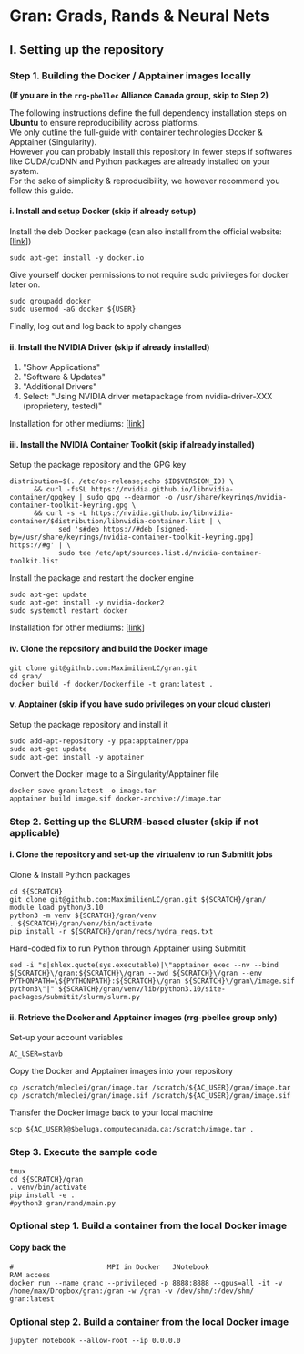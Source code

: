 # Gran: Grads, Rands & Neural Nets

## I. Setting up the repository

### Step 1. Building the Docker / Apptainer images locally

**(If you are in the `rrg-pbellec` Alliance Canada group, skip to Step 2)**  
  
The following instructions define the full dependency installation steps on **Ubuntu** to ensure reproducibility across platforms.  
We only outline the full-guide with container technologies Docker & Apptainer (Singularity).  
However you can probably install this repository in fewer steps if softwares like CUDA/cuDNN and Python packages are already installed on your system.  
For the sake of simplicity & reproducibility, we however recommend you follow this guide.

#### i. Install and setup Docker (skip if already setup)
Install the deb Docker package (can also install from the official website: [[link](https://docs.docker.com/engine/install/)])
```
sudo apt-get install -y docker.io
```
Give yourself docker permissions to not require sudo privileges for docker later on.
```
sudo groupadd docker
sudo usermod -aG docker ${USER}
```
Finally, log out and log back to apply changes

#### ii. Install the NVIDIA Driver (skip if already installed)
1) "Show Applications"  
2) "Software & Updates"  
3) "Additional Drivers"  
4) Select: "Using NVIDIA driver metapackage from nvidia-driver-XXX (proprietery, tested)"  
  
Installation for other mediums: [[link](https://docs.nvidia.com/datacenter/tesla/tesla-installation-notes/index.html)]

#### iii. Install the NVIDIA Container Toolkit (skip if already installed)

Setup the package repository and the GPG key
```
distribution=$(. /etc/os-release;echo $ID$VERSION_ID) \
      && curl -fsSL https://nvidia.github.io/libnvidia-container/gpgkey | sudo gpg --dearmor -o /usr/share/keyrings/nvidia-container-toolkit-keyring.gpg \
      && curl -s -L https://nvidia.github.io/libnvidia-container/$distribution/libnvidia-container.list | \
            sed 's#deb https://#deb [signed-by=/usr/share/keyrings/nvidia-container-toolkit-keyring.gpg] https://#g' | \
            sudo tee /etc/apt/sources.list.d/nvidia-container-toolkit.list
```
Install the package and restart the docker engine
```
sudo apt-get update
sudo apt-get install -y nvidia-docker2
sudo systemctl restart docker
```
  
Installation for other mediums: [[link](https://docs.nvidia.com/datacenter/cloud-native/container-toolkit/install-guide.html)]

#### iv. Clone the repository and build the Docker image
```
git clone git@github.com:MaximilienLC/gran.git
cd gran/
docker build -f docker/Dockerfile -t gran:latest .
```

#### v. Apptainer (skip if you have sudo privileges on your cloud cluster)

Setup the package repository and install it
```
sudo add-apt-repository -y ppa:apptainer/ppa
sudo apt-get update
sudo apt-get install -y apptainer
```
Convert the Docker image to a Singularity/Apptainer file
```
docker save gran:latest -o image.tar
apptainer build image.sif docker-archive://image.tar
```

### Step 2. Setting up the SLURM-based cluster (skip if not applicable)

#### i. Clone the repository and set-up the virtualenv to run Submitit jobs
Clone & install Python packages
```
cd ${SCRATCH}
git clone git@github.com:MaximilienLC/gran.git ${SCRATCH}/gran/
module load python/3.10
python3 -m venv ${SCRATCH}/gran/venv
. ${SCRATCH}/gran/venv/bin/activate
pip install -r ${SCRATCH}/gran/reqs/hydra_reqs.txt
```
Hard-coded fix to run Python through Apptainer using Submitit
```
sed -i "s|shlex.quote(sys.executable)|\"apptainer exec --nv --bind ${SCRATCH}\/gran:${SCRATCH}\/gran --pwd ${SCRATCH}\/gran --env PYTHONPATH=\${PYTHONPATH}:${SCRATCH}\/gran ${SCRATCH}\/gran\/image.sif python3\"|" ${SCRATCH}/gran/venv/lib/python3.10/site-packages/submitit/slurm/slurm.py
```

#### ii. Retrieve the Docker and Apptainer images (rrg-pbellec group only)
Set-up your account variables
```
AC_USER=stavb
```
Copy the Docker and Apptainer images into your repository
```
cp /scratch/mleclei/gran/image.tar /scratch/${AC_USER}/gran/image.tar
cp /scratch/mleclei/gran/image.sif /scratch/${AC_USER}/gran/image.sif
```
Transfer the Docker image back to your local machine
```
scp ${AC_USER}@$beluga.computecanada.ca:/scratch/image.tar .
```


### Step 3. Execute the sample code
```
tmux
cd ${SCRATCH}/gran
. venv/bin/activate
pip install -e .
#python3 gran/rand/main.py
```


### Optional step 1. Build a container from the local Docker image
#### Copy back the 


```
#                       MPI in Docker   JNotebook                                                              RAM access
docker run --name granc --privileged -p 8888:8888 --gpus=all -it -v /home/max/Dropbox/gran:/gran -w /gran -v /dev/shm/:/dev/shm/  gran:latest
```

### Optional step 2. Build a container from the local Docker image
```
jupyter notebook --allow-root --ip 0.0.0.0
```